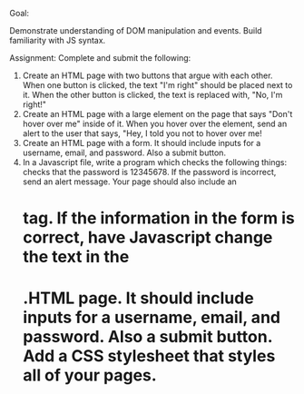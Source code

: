 Goal:

Demonstrate understanding of DOM manipulation and events. Build familiarity with JS syntax.

Assignment:
Complete and submit the following:
1) Create an HTML page with two buttons that argue with each other. When one button is clicked, the text "I'm right" should be placed next to it. When the other button is clicked, the text is replaced with, "No, I'm right!"
2) Create an HTML page with a large element on the page that says "Don't hover over me" inside of it. When you hover over the element, send an alert to the user that says, "Hey, I told you not to hover over me!
3) Create an HTML page with a form. It should include inputs for a username, email, and password. Also a submit button.
4) In a Javascript file, write a program which checks the following things: checks that the password is 12345678. If the password is incorrect, send an alert message. Your page should also include an <h1> tag. If the information in the form is correct, have Javascript change the text in the <h1>.HTML page. It should include inputs for a username, email, and password. Also a submit button. Add a CSS stylesheet that styles all of your pages.
